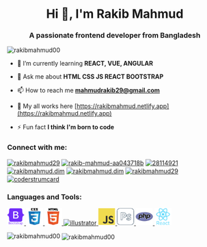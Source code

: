 <h1 align="center">Hi 👋, I'm Rakib Mahmud</h1>
<h3 align="center">A passionate frontend developer from Bangladesh</h3>

<p align="left"> <img src="https://komarev.com/ghpvc/?username=rakibmahmud00&label=Profile%20views&color=0e75b6&style=flat" alt="rakibmahmud00" /> </p>

- 🌱 I’m currently learning **REACT, VUE, ANGULAR**

- 💬 Ask me about **HTML CSS JS REACT BOOTSTRAP**

- 📫 How to reach me **mahmudrakib29@gmail.com**

- 📄 My all works here [https://rakibmahmud.netlify.app](https://rakibmahmud.netlify.app)

- ⚡ Fun fact **I think I'm born to code**

<h3 align="left">Connect with me:</h3>
<p align="left">
<a href="https://twitter.com/rakibmahmud29" target="blank"><img align="center" src="https://raw.githubusercontent.com/rahuldkjain/github-profile-readme-generator/master/src/images/icons/Social/twitter.svg" alt="rakibmahmud29" height="30" width="40" /></a>
<a href="https://linkedin.com/in/rakib-mahmud-aa043718b" target="blank"><img align="center" src="https://raw.githubusercontent.com/rahuldkjain/github-profile-readme-generator/master/src/images/icons/Social/linked-in-alt.svg" alt="rakib-mahmud-aa043718b" height="30" width="40" /></a>
<a href="https://stackoverflow.com/users/28114921" target="blank"><img align="center" src="https://raw.githubusercontent.com/rahuldkjain/github-profile-readme-generator/master/src/images/icons/Social/stack-overflow.svg" alt="28114921" height="30" width="40" /></a>
<a href="https://fb.com/rakibmahmud.dim" target="blank"><img align="center" src="https://raw.githubusercontent.com/rahuldkjain/github-profile-readme-generator/master/src/images/icons/Social/facebook.svg" alt="rakibmahmud.dim" height="30" width="40" /></a>
<a href="https://instagram.com/rakibmahmud.dim" target="blank"><img align="center" src="https://raw.githubusercontent.com/rahuldkjain/github-profile-readme-generator/master/src/images/icons/Social/instagram.svg" alt="rakibmahmud.dim" height="30" width="40" /></a>
<a href="https://www.behance.net/rakibmahmud29" target="blank"><img align="center" src="https://raw.githubusercontent.com/rahuldkjain/github-profile-readme-generator/master/src/images/icons/Social/behance.svg" alt="rakibmahmud29" height="30" width="40" /></a>
<a href="https://www.youtube.com/c/coderstrumcard" target="blank"><img align="center" src="https://raw.githubusercontent.com/rahuldkjain/github-profile-readme-generator/master/src/images/icons/Social/youtube.svg" alt="coderstrumcard" height="30" width="40" /></a>
</p>

<h3 align="left">Languages and Tools:</h3>
<p align="left"> <a href="https://getbootstrap.com" target="_blank" rel="noreferrer"> <img src="https://raw.githubusercontent.com/devicons/devicon/master/icons/bootstrap/bootstrap-plain-wordmark.svg" alt="bootstrap" width="40" height="40"/> </a> <a href="https://www.w3schools.com/css/" target="_blank" rel="noreferrer"> <img src="https://raw.githubusercontent.com/devicons/devicon/master/icons/css3/css3-original-wordmark.svg" alt="css3" width="40" height="40"/> </a> <a href="https://www.w3.org/html/" target="_blank" rel="noreferrer"> <img src="https://raw.githubusercontent.com/devicons/devicon/master/icons/html5/html5-original-wordmark.svg" alt="html5" width="40" height="40"/> </a> <a href="https://www.adobe.com/in/products/illustrator.html" target="_blank" rel="noreferrer"> <img src="https://www.vectorlogo.zone/logos/adobe_illustrator/adobe_illustrator-icon.svg" alt="illustrator" width="40" height="40"/> </a> <a href="https://developer.mozilla.org/en-US/docs/Web/JavaScript" target="_blank" rel="noreferrer"> <img src="https://raw.githubusercontent.com/devicons/devicon/master/icons/javascript/javascript-original.svg" alt="javascript" width="40" height="40"/> </a> <a href="https://www.photoshop.com/en" target="_blank" rel="noreferrer"> <img src="https://raw.githubusercontent.com/devicons/devicon/master/icons/photoshop/photoshop-line.svg" alt="photoshop" width="40" height="40"/> </a> <a href="https://www.php.net" target="_blank" rel="noreferrer"> <img src="https://raw.githubusercontent.com/devicons/devicon/master/icons/php/php-original.svg" alt="php" width="40" height="40"/> </a> <a href="https://reactjs.org/" target="_blank" rel="noreferrer"> <img src="https://raw.githubusercontent.com/devicons/devicon/master/icons/react/react-original-wordmark.svg" alt="react" width="40" height="40"/> </a> </p>

<p><img align="left" src="https://github-readme-stats.vercel.app/api/top-langs?username=rakibmahmud00&show_icons=true&locale=en&layout=compact" alt="rakibmahmud00" /></p>

<p>&nbsp;<img align="center" src="https://github-readme-stats.vercel.app/api?username=rakibmahmud00&show_icons=true&locale=en" alt="rakibmahmud00" /></p>


<!---
rakibmahmud00/rakibmahmud00 is a ✨ special ✨ repository because its `README.md` (this file) appears on your GitHub profile.
You can click the Preview link to take a look at your changes.
--->
